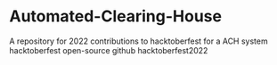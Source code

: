 # Automated-Clearing-House
A repository for 2022 contributions to hacktoberfest for a ACH system  hacktoberfest open-source github hacktoberfest2022
